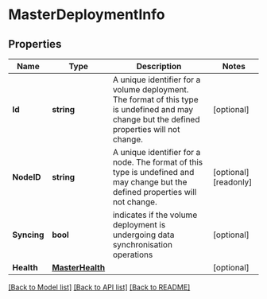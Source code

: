 # MasterDeploymentInfo

## Properties

Name | Type | Description | Notes
------------ | ------------- | ------------- | -------------
**Id** | **string** | A unique identifier for a volume deployment. The format of this type is undefined and may change but the defined properties will not change.  | [optional] 
**NodeID** | **string** | A unique identifier for a node. The format of this type is undefined and may change but the defined properties will not change.  | [optional] [readonly] 
**Syncing** | **bool** | indicates if the volume deployment is undergoing data synchronisation operations  | [optional] 
**Health** | [**MasterHealth**](MasterHealth.md) |  | [optional] 

[[Back to Model list]](../README.md#documentation-for-models) [[Back to API list]](../README.md#documentation-for-api-endpoints) [[Back to README]](../README.md)


